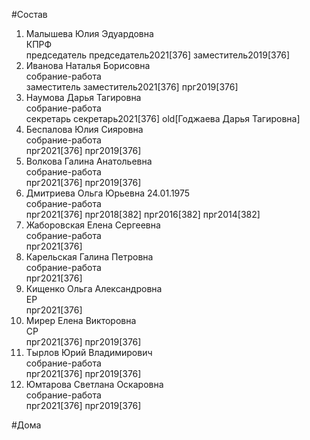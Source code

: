 #Состав  
1. Малышева Юлия Эдуардовна  
    КПРФ  
    председатель председатель2021[376] заместитель2019[376]  
2. Иванова Наталья Борисовна  
    собрание-работа  
    заместитель заместитель2021[376] прг2019[376]  
3. Наумова Дарья Тагировна  
    собрание-работа  
    секретарь секретарь2021[376] old[Годжаева Дарья Тагировна]  
4. Беспалова Юлия Сияровна  
    собрание-работа  
    прг2021[376] прг2019[376]  
5. Волкова Галина Анатольевна  
    собрание-работа  
    прг2021[376] прг2019[376]  
6. Дмитриева Ольга Юрьевна 24.01.1975  
    собрание-работа  
    прг2021[376] прг2018[382] прг2016[382] прг2014[382]  
7. Жаборовская Елена Сергеевна  
    собрание-работа  
    прг2021[376]  
8. Карельская Галина Петровна  
    собрание-работа  
    прг2021[376]  
9. Кищенко Ольга Александровна  
    ЕР  
    прг2021[376]  
10. Мирер Елена Викторовна  
    СР  
    прг2021[376] прг2019[376]  
11. Тырлов Юрий Владимирович  
    собрание-работа  
    прг2021[376] прг2019[376]  
12. Юмтарова Светлана Оскаровна  
    собрание-работа  
    прг2021[376] прг2019[376]  

#Дома  
